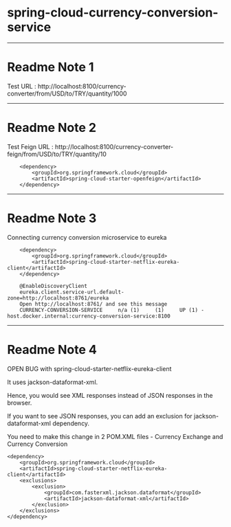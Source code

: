 # spring-cloud-currency-conversion-service

---
# Readme Note 1
Test URL                : http://localhost:8100/currency-converter/from/USD/to/TRY/quantity/1000

---
# Readme Note 2
Test Feign URL          : http://localhost:8100/currency-converter-feign/from/USD/to/TRY/quantity/10

	    <dependency>
			<groupId>org.springframework.cloud</groupId>
			<artifactId>spring-cloud-starter-openfeign</artifactId>
		</dependency>
---

# Readme Note 3
Connecting currency conversion microservice to eureka

        <dependency>
            <groupId>org.springframework.cloud</groupId>
            <artifactId>spring-cloud-starter-netflix-eureka-client</artifactId>
        </dependency>
        
        @EnableDiscoveryClient
        eureka.client.service-url.default-zone=http://localhost:8761/eureka
        Open http://localhost:8761/ and see this message
        CURRENCY-CONVERSION-SERVICE 	n/a (1) 	(1) 	UP (1) - host.docker.internal:currency-conversion-service:8100
---
# Readme Note 4
OPEN BUG with spring-cloud-starter-netflix-eureka-client

It uses jackson-dataformat-xml.

Hence, you would see XML responses instead of JSON responses in the browser.

If you want to see JSON responses, you can add an exclusion for jackson-dataformat-xml dependency.

You need to make this change in 2 POM.XML files - Currency Exchange and Currency Conversion

    <dependency>
    	<groupId>org.springframework.cloud</groupId>
    	<artifactId>spring-cloud-starter-netflix-eureka-client</artifactId>
    	<exclusions>
    		<exclusion>
    			<groupId>com.fasterxml.jackson.dataformat</groupId>
    			<artifactId>jackson-dataformat-xml</artifactId>
    		</exclusion>
    	</exclusions>
    </dependency>
